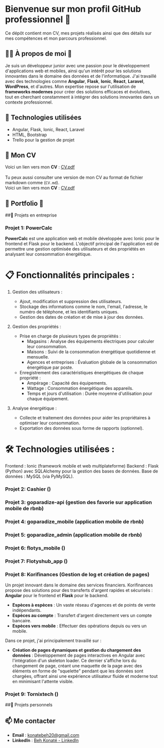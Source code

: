 # Bienvenue sur mon profil GitHub professionnel 👔

Ce dépôt contient mon CV, mes projets réalisés ainsi que des détails sur mes compétences et mon parcours professionnel.

## 🧑‍💻 À propos de moi 💼

Je suis un développeur junior avec une passion pour le développement d'applications web et mobiles, ainsi qu'un intérêt pour les solutions innovantes dans le domaine des données et de l'informatique. J'ai travaillé avec des technologies comme **Angular**, **Flask**, **Ionic**, **React**, **Laravel**, **WordPress**, et d'autres. Mon expertise repose sur l'utilisation de **frameworks modernes** pour créer des solutions efficaces et évolutives, tout en cherchant constamment à intégrer des solutions innovantes dans un contexte professionnel.

## 🌟 Technologies utilisées

- Angular, Flask, Ionic, React, Laravel
- HTML, Bootstrap
- Trello pour la gestion de projet

## 📄 Mon CV

Voici un lien vers mon **CV** : [CV.pdf](assets/CV.pdf)<br><br>
Tu peux aussi consulter une version de mon CV au format de fichier markdown comme (`CV.md`).<br>
Voici un lien vers mon **CV** : [CV.pdf](assets/CV.md)

## 💼 Portfolio 💼

##💼 Projets en entreprise

### Projet 1: **PowerCalc**
**PowerCalc** est une application web et mobile développée avec Ionic pour le frontend et Flask pour le backend. L'objectif principal de l'application est de permettre une gestion optimisée des utilisateurs et des propriétés en analysant leur consommation énergétique.

# 📋 Fonctionnalités principales :
  1. Gestion des utilisateurs :
      - Ajout, modification et suppression des utilisateurs.
      - Stockage des informations comme le nom, l'email, l'adresse, le numéro de téléphone, et les identifiants uniques.
      - Gestion des dates de création et de mise à jour des données.

  2. Gestion des propriétés :
      - Prise en charge de plusieurs types de propriétés :
          + Magasins : Analyse des équipements électriques pour calculer leur consommation.
          + Maisons : Suivi de la consommation énergétique quotidienne et mensuelle.
          + Agences et entreprises : Évaluation globale de la consommation énergétique par poste.
      - Enregistrement des caractéristiques énergétiques de chaque propriété :
          + Ampérage : Capacité des équipements.
          + Wattage : Consommation énergétique des appareils.
          + Temps et jours d'utilisation : Durée moyenne d'utilisation pour chaque équipement.

  3. Analyse énergétique :

      - Collecte et traitement des données pour aider les propriétaires à optimiser leur consommation.
      - Exportation des données sous forme de rapports (optionnel).

# 🛠️ Technologies utilisées :
Frontend : Ionic (framework mobile et web multiplateforme)
Backend : Flask (Python) avec SQLAlchemy pour la gestion des bases de données.
Base de données : MySQL (via PyMySQL).

<!--
![Screenshot du projet 1](images/screenshot1.jpg)  
Description courte du projet...
-->

### Projet 2: **Cashier ()**

<!--
![Screenshot du projet 1](images/screenshot1.jpg)  
Description courte du projet...
-->

### Projet 3: **goparadize-api (gestion des favorie sur application mobile de rbnb)**

<!--
![Screenshot du projet 1](images/screenshot1.jpg)  
Description courte du projet...
-->

### Projet 4: **goparadize_mobile (application mobile de rbnb)**

<!--
![Screenshot du projet 1](images/screenshot1.jpg)  
Description courte du projet...
-->

### Projet 5: **goparadize_admin (application mobile de rbnb)**

<!--
![Screenshot du projet 1](images/screenshot1.jpg)  
Description courte du projet...
-->

### Projet 6: **flotys_mobile ()**

<!--
![Screenshot du projet 1](images/screenshot1.jpg)  
Description courte du projet...
-->

### Projet 7: **Flotyshub_app ()**

<!--
![Screenshot du projet 1](images/screenshot1.jpg)  
Description courte du projet...
-->

### Projet 8: **Korifinances (Gestion de log et création de pages)**

Un projet innovant dans le domaine des services financiers. Korifinances propose des solutions pour des transferts d'argent rapides et sécurisés : **Angular** pour le frontend et **Flask** pour le backend.

- **Espèces à espèces** : Un vaste réseau d'agences et de points de vente indépendants.
- **Espèces au compte** : Transfert d'argent directement vers un compte bancaire.
- **Espèces vers mobile** : Effectuer des opérations depuis ou vers un mobile.

Dans ce projet, j'ai principalement travaillé sur :

- **Création de pages dynamiques et gestion du chargement des données** : Développement de pages interactives en Angular avec l'intégration d'un skeleton loader. Ce dernier
  s'affiche lors du changement de page, créant une maquette de la page avec des éléments en forme de "squelette" pendant que les données sont chargées, offrant ainsi une
  expérience utilisateur fluide et moderne tout en minimisant l'attente visible.

<!--
![Screenshot du projet 1](images/screenshot1.jpg)  
Description courte du projet...
-->

### Projet 9: **Tornixtech ()**

<!--
![Screenshot du projet 1](images/screenshot1.jpg)  
Description courte du projet...
-->

##💼 Projets personnels

<!--
### Projet 1: **Application de gestion d'équipe (Angular & Flask)**
Un projet complet de gestion d'équipe, où j'ai utilisé **Angular** pour le frontend et **Flask** pour le backend.  
![Screenshot du projet 1](images/screenshot1.jpg)  
Description courte du projet...

### Projet 2: **Plateforme e-commerce (Laravel)**
Création d'un site de commerce électronique avec intégration de paiement sécurisé via **Laravel**.  
![Screenshot du projet 2](images/screenshot2.jpg)  
Description courte du projet...

### Projet 3: **Application mobile de gestion de tâches (Ionic)**
Une application mobile pour la gestion de tâches en temps réel.  
![Screenshot du projet 3](images/screenshot3.jpg)  
Description courte du projet...
-->

## 📫 Me contacter

- **Email** : [konatebeh20@gmail.com](mailto:konatebeh20@gmail.com)
- **LinkedIn** : [Beh Konaté - LinkedIn](https://linkedin.com/in/beh-konaté-8804b7220)

<!--
## Hi there 👋
-->

<!--
**konatebeh20/konatebeh20** is a ✨ _special_ ✨ repository because its `README.md` (this file) appears on your GitHub profile.

Here are some ideas to get you started:

- 🔭 I’m currently working on ...
- 🌱 I’m currently learning ...
- 👯 I’m looking to collaborate on ...
- 🤔 I’m looking for help with ...
- 💬 Ask me about ...
- 📫 How to reach me: ...
- 😄 Pronouns: ...
- ⚡ Fun fact: ...
-->
